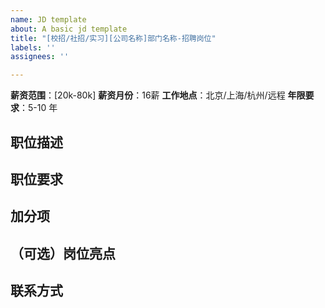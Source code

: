 ```yaml
---
name: JD template
about: A basic jd template
title: "[校招/社招/实习][公司名称]部门名称-招聘岗位"
labels: ''
assignees: ''

---
```


<!--可以在右边选择职位的一些 label，如 balance、可远程 等等，便于候选人筛选，并突出亮点。如果没有你想要的 label，可以联系微信号：qtmuniao 讨论后进行添加 。-->
<!--请尽量遵循以下规范，并暂时工作岗位只限于：分布式系统、数据库、存储、计算、AI system 等基础架构或者系统相关，如不符合会被删除。-->
<!--请在岗位关闭后及时 close issue ，维护者会定期清理 issue。-->


**薪资范围**：[20k-80k] 
**薪资月份**：16薪
**工作地点**：北京/上海/杭州/远程
**年限要求**：5-10 年

## 职位描述

## 职位要求

##  加分项

## （可选）岗位亮点

## 联系方式
